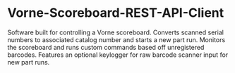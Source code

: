 # Vorne-Scoreboard-REST-API-Client

Software built for controlling a Vorne scoreboard.  Converts scanned serial numbers to associated catalog number and starts a new part run.  Monitors the scoreboard and runs custom commands based off unregistered barcodes. Features an optional keylogger for raw barcode scanner input for new part runs.
